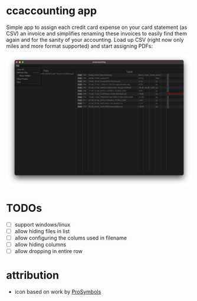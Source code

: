 
# ccaccounting app

Simple app to assign each credit card expense on your card statement (as CSV) an invoice and simplifies renaming these invoices to easily find them again and for the sanity of your accounting. Load up CSV (right now only miles and more format supported) and start assigning PDFs:

![](assets/screenshot-01.png)

# TODOs

* [ ] support windows/linux
* [ ] allow hiding files in list
* [ ] allow configuring the colums used in filename
* [ ] allow hiding columns
* [ ] allow dropping in entire row

# attribution

* icon based on work by [ProSymbols](https://thenounproject.com/prosymbols/)